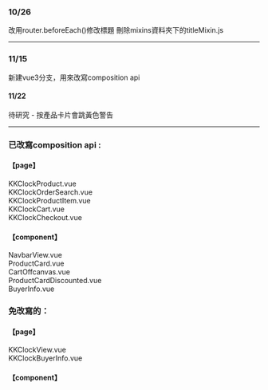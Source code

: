 ### 10/26
改用router.beforeEach()修改標題
刪除mixins資料夾下的titleMixin.js

****
### 11/15
新建vue3分支，用來改寫composition api

#### 11/22
待研究 - 按產品卡片會跳黃色警告

***
### 已改寫composition api :
#### 【page】
KKClockProduct.vue <br>
KKClockOrderSearch.vue <br>
KKClockProductItem.vue <br>
KKClockCart.vue <br>
KKClockCheckout.vue <br>

#### 【component】
NavbarView.vue <br>
ProductCard.vue <br>
CartOffcanvas.vue <br>
ProductCardDiscounted.vue <br>
BuyerInfo.vue

### 免改寫的：
#### 【page】
KKClockView.vue <br>
KKClockBuyerInfo.vue <br>

#### 【component】

